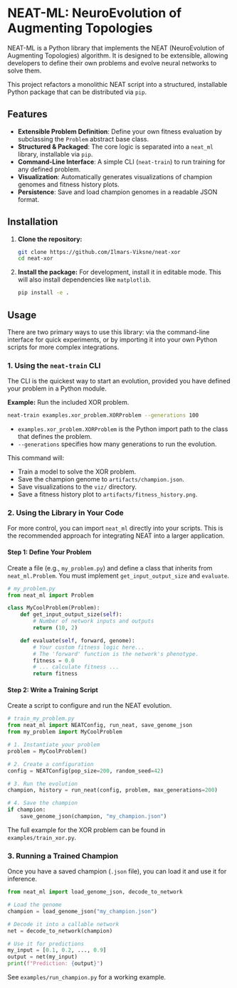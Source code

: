 # NEAT-ML: NeuroEvolution of Augmenting Topologies

NEAT-ML is a Python library that implements the NEAT (NeuroEvolution of Augmenting Topologies) algorithm. It is designed to be extensible, allowing developers to define their own problems and evolve neural networks to solve them.

This project refactors a monolithic NEAT script into a structured, installable Python package that can be distributed via `pip`.

## Features

- **Extensible Problem Definition**: Define your own fitness evaluation by subclassing the `Problem` abstract base class.
- **Structured & Packaged**: The core logic is separated into a `neat_ml` library, installable via `pip`.
- **Command-Line Interface**: A simple CLI (`neat-train`) to run training for any defined problem.
- **Visualization**: Automatically generates visualizations of champion genomes and fitness history plots.
- **Persistence**: Save and load champion genomes in a readable JSON format.

## Installation

1.  **Clone the repository:**
    ```bash
    git clone https://github.com/Ilmars-Viksne/neat-xor
    cd neat-xor
    ```

2.  **Install the package:**
    For development, install it in editable mode. This will also install dependencies like `matplotlib`.
    ```bash
    pip install -e .
    ```

## Usage

There are two primary ways to use this library: via the command-line interface for quick experiments, or by importing it into your own Python scripts for more complex integrations.

### 1. Using the `neat-train` CLI

The CLI is the quickest way to start an evolution, provided you have defined your problem in a Python module.

**Example:** Run the included XOR problem.

```bash
neat-train examples.xor_problem.XORProblem --generations 100
```

-   `examples.xor_problem.XORProblem` is the Python import path to the class that defines the problem.
-   `--generations` specifies how many generations to run the evolution.

This command will:
- Train a model to solve the XOR problem.
- Save the champion genome to `artifacts/champion.json`.
- Save visualizations to the `viz/` directory.
- Save a fitness history plot to `artifacts/fitness_history.png`.

### 2. Using the Library in Your Code

For more control, you can import `neat_ml` directly into your scripts. This is the recommended approach for integrating NEAT into a larger application.

#### Step 1: Define Your Problem

Create a file (e.g., `my_problem.py`) and define a class that inherits from `neat_ml.Problem`. You must implement `get_input_output_size` and `evaluate`.

```python
# my_problem.py
from neat_ml import Problem

class MyCoolProblem(Problem):
    def get_input_output_size(self):
        # Number of network inputs and outputs
        return (10, 2)

    def evaluate(self, forward, genome):
        # Your custom fitness logic here...
        # The 'forward' function is the network's phenotype.
        fitness = 0.0
        # ... calculate fitness ...
        return fitness
```

#### Step 2: Write a Training Script

Create a script to configure and run the NEAT evolution.

```python
# train_my_problem.py
from neat_ml import NEATConfig, run_neat, save_genome_json
from my_problem import MyCoolProblem

# 1. Instantiate your problem
problem = MyCoolProblem()

# 2. Create a configuration
config = NEATConfig(pop_size=200, random_seed=42)

# 3. Run the evolution
champion, history = run_neat(config, problem, max_generations=200)

# 4. Save the champion
if champion:
    save_genome_json(champion, "my_champion.json")
```

The full example for the XOR problem can be found in `examples/train_xor.py`.

### 3. Running a Trained Champion

Once you have a saved champion (`.json` file), you can load it and use it for inference.

```python
from neat_ml import load_genome_json, decode_to_network

# Load the genome
champion = load_genome_json("my_champion.json")

# Decode it into a callable network
net = decode_to_network(champion)

# Use it for predictions
my_input = [0.1, 0.2, ..., 0.9]
output = net(my_input)
print(f"Prediction: {output}")
```

See `examples/run_champion.py` for a working example.